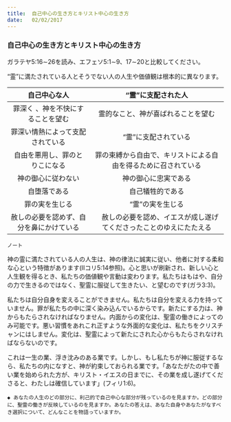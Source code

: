 ```yaml
---
title:  自己中心の生き方とキリスト中心の生き方
date:   02/02/2017
---
```


### 自己中心の生き方とキリスト中心の生き方

ガラテヤ5:16∼26を読み、エフェソ5:1∼9、17∼20と比較してください。

“霊”に満たされている人とそうでない人の人生や価値観は根本的に異なります。

| 自己中心な人	| “霊”に支配された人 |
|:-:|:-:|
| 罪深く 、神を不快にすることを望む | 霊的なこと、神が喜ばれることを望む |
| 罪深い情熱によって支配されている | “霊”に支配されている |
| 自由を悪用し、罪のとりこになる | 罪の束縛から自由で、キリストによる自由を得るために召されている |
| 神の御心に従わない | 神の御心に忠実である |
| 自堕落である | 自己犠牲的である |
| 罪の実を生じる | “霊”の実を生じる |
| 赦しの必要を認めず、自分を鼻にかけている |　赦しの必要を認め、イエスが成し遂げてくださったことのゆえにたたえる |

`ノート`

神の霊に満たされている人の人生は、神の律法に誠実に従い、他者に対する柔和な心という特徴があります(IIコリ5:14参照)。心と思いが刷新され、新しい心と人生観を得るとき、私たちの価値観や言動は変わります。私たちはもはや、自分の力で生きるのではなく、聖霊に服従して生きたい、と望むのです(ガラ3:3)。

私たちは自分自身を変えることができません。私たちは自分を変える力を持っていません。罪が私たちの中に深く染み込んでいるからです。新たにする力は、神からもたらされなければなりません。内面からの変化は、聖霊の働きによってのみ可能です。悪い習慣をあれこれ正すような外面的な変化は、私たちをクリスチャンにはしません。変化は、聖霊によって新たにされた心からもたらされなければならないのです。

これは一生の業、浮き沈みのある業です。しかし、もし私たちが神に服従するなら、私たちの内になすと、神が約束しておられる業です。「あなたがたの中で善い業を始められた方が、キリスト・イエスの日までに、その業を成し遂げてくださると、わたしは確信しています」(フィリ1:6)。

`◆ あなたの人生のどの部分に、利己的で自己中心な部分が残っているのを見ますか。どの部分に、聖霊の働きが反映しているのを見ますか。あなたの答えは、あなた自身やあなたがなすべき選択について、どんなことを物語っていますか。`
